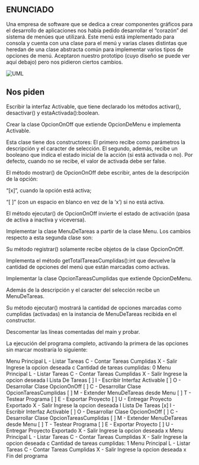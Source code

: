 ## ENUNCIADO

Una empresa de software que se dedica a crear componentes gráficos para el desarrollo de aplicaciones nos había pedido desarrollar el “corazón” del sistema de menúes que utilizará. Este menú está implementado para consola y cuenta con una clase para el menú y varias clases distintas que heredan de una clase abstracta común para implementar varios tipos de opciones de menú. Aceptaron nuestro prototipo (cuyo diseño se puede ver aquí debajo) pero nos pidieron ciertos cambios.

![UML](bin\parcial1\Parcial1.png)

## Nos piden


Escribir la interfaz Activable, que tiene declarado los métodos activar(), desactivar() y estaActivada():boolean.

Crear la clase OpcionOnOff que extiende OpcionDeMenu e implementa Activable.

Esta clase tiene dos constructores: El primero recibe como parámetros la descripción y el caracter de selección. El segundo, además, recibe un booleano que indica el estado inicial de la acción (si está activada o no). Por defecto, cuando no se recibe, el valor de activada debe ser false.

El método mostrar() de OpcionOnOff debe escribir, antes de la descripción de la opción:

“[x]”, cuando la opción está activa;

“[ ]” (con un espacio en blanco en vez de la ‘x’) si no está activa.

El método ejecutar() de OpcionOnOff invierte el estado de activación (pasa de activa a inactiva y viceversa).

Implementar la clase MenuDeTareas a partir de la clase Menu. Los cambios respecto a esta segunda clase son:

Su método registrar() solamente recibe objetos de la clase OpcionOnOff.

Implementa el método getTotalTareasCumplidas():int que devuelve la cantidad de opciones del menú que están marcadas como activas.

Implementar la clase OpcionTareasCumplidas que extiende OpcionDeMenu.

Además de la descripción y el caracter del selección recibe un MenuDeTareas.

Su método ejecutar() mostrará la cantidad de opciones marcadas como cumplidas (activadas) en la instancia de MenuDeTareas recibida en el constructor.

Descomentar las líneas comentadas del main y probar.


La ejecución del programa completo, activando la primera de las opciones sin marcar mostraría lo siguiente:

Menu Principal
L - Listar Tareas
C - Contar Tareas Cumplidas
X - Salir
Ingrese la opcion deseada
c
Cantidad de tareas cumplidas: 0
Menu Principal
L - Listar Tareas
C - Contar Tareas Cumplidas
X - Salir
Ingrese la opcion deseada
l
Lista De Tareas
[ ] I - Escribir Interfaz Activable
[ ] O - Desarrollar Clase OpcionOnOff
[ ] C - Desarrollar Clase OpcionTareasCumplidas
[ ] M - Extender MenuDeTareas desde Menu
[ ] T - Testear Programa
[ ] E - Exportar Proyecto
[ ] U - Entregar Proyecto Exportado
X - Salir
Ingrese la opcion deseada
I
Lista De Tareas
[x] I - Escribir Interfaz Activable
[ ] O - Desarrollar Clase OpcionOnOff
[ ] C - Desarrollar Clase OpcionTareasCumplidas
[ ] M - Extender MenuDeTareas desde Menu
[ ] T - Testear Programa
[ ] E - Exportar Proyecto
[ ] U - Entregar Proyecto Exportado
X - Salir
Ingrese la opcion deseada
x
Menu Principal
L - Listar Tareas
C - Contar Tareas Cumplidas
X - Salir
Ingrese la opcion deseada
c
Cantidad de tareas cumplidas: 1
Menu Principal
L - Listar Tareas
C - Contar Tareas Cumplidas
X - Salir
Ingrese la opcion deseada
x
Fin del programa